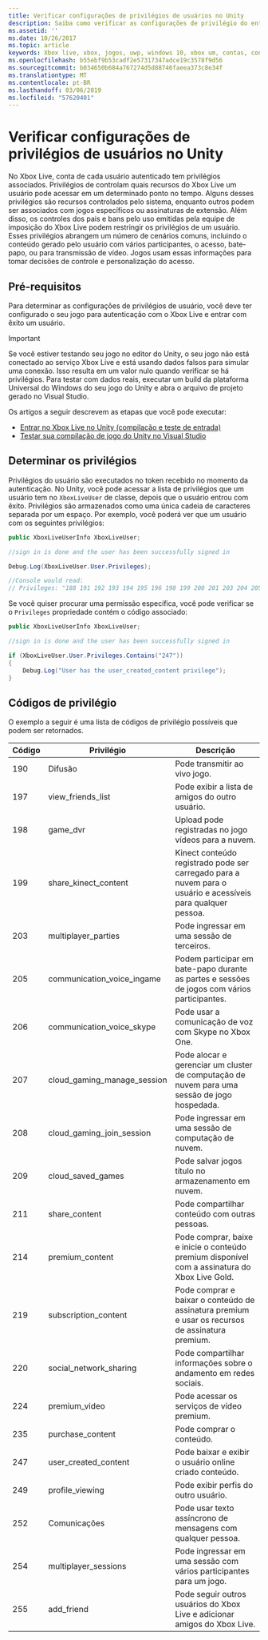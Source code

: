 ```yaml
---
title: Verificar configurações de privilégios de usuários no Unity
description: Saiba como verificar as configurações de privilégio do entrou na conta do Xbox Live.
ms.assetid: ''
ms.date: 10/26/2017
ms.topic: article
keywords: Xbox live, xbox, jogos, uwp, windows 10, xbox um, contas, contas de teste, controles dos pais, privilégios de usuário, imposição proibe, venda adicional
ms.openlocfilehash: b55ebf9b53cadf2e57317347adce19c3578f9d56
ms.sourcegitcommit: b034650b684a767274d5d88746faeea373c8e34f
ms.translationtype: MT
ms.contentlocale: pt-BR
ms.lasthandoff: 03/06/2019
ms.locfileid: "57620401"
---
```

# <a name="check-user-privilege-settings-in-unity"></a>Verificar configurações de privilégios de usuários no Unity
No Xbox Live, conta de cada usuário autenticado tem privilégios associados. Privilégios de controlam quais recursos do Xbox Live um usuário pode acessar em um determinado ponto no tempo. Alguns desses privilégios são recursos controlados pelo sistema, enquanto outros podem ser associados com jogos específicos ou assinaturas de extensão. Além disso, os controles dos pais e bans pelo uso emitidas pela equipe de imposição do Xbox Live podem restringir os privilégios de um usuário. Esses privilégios abrangem um número de cenários comuns, incluindo o conteúdo gerado pelo usuário com vários participantes, o acesso, bate-papo, ou para transmissão de vídeo. Jogos usam essas informações para tomar decisões de controle e personalização do acesso.

## <a name="prerequisites"></a>Pré-requisitos
Para determinar as configurações de privilégios de usuário, você deve ter configurado o seu jogo para autenticação com o Xbox Live e entrar com êxito um usuário.

>[!IMPORTANT]
> Se você estiver testando seu jogo no editor do Unity, o seu jogo não está conectado ao serviço Xbox Live e está usando dados falsos para simular uma conexão. Isso resulta em um valor nulo quando verificar se há privilégios. Para testar com dados reais, executar um build da plataforma Universal do Windows do seu jogo do Unity e abra o arquivo de projeto gerado no Visual Studio.

Os artigos a seguir descrevem as etapas que você pode executar:

* [Entrar no Xbox Live no Unity (compilação e teste de entrada)](unity-prefabs-and-sign-in.md#build-and-test-sign-in)
* [Testar sua compilação de jogo do Unity no Visual Studio](test-visual-studio-build.md)

## <a name="determine-privileges"></a>Determinar os privilégios
Privilégios do usuário são executados no token recebido no momento da autenticação. No Unity, você pode acessar a lista de privilégios que um usuário tem no `XboxLiveUser` de classe, depois que o usuário entrou com êxito. Privilégios são armazenados como uma única cadeia de caracteres separada por um espaço. Por exemplo, você poderá ver que um usuário com os seguintes privilégios:

```csharp
public XboxLiveUserInfo XboxLiveUser;

//sign in is done and the user has been successfully signed in

Debug.Log(XboxLiveUser.User.Privileges);

//Console would read:
// Privileges: "188 191 192 193 194 195 196 198 199 200 201 203 204 205 206 207 208 211 214 215 216 217 220 224 227 228 235 238 245 247 249 252 254 255"
```

Se você quiser procurar uma permissão específica, você pode verificar se o `Privileges` propriedade contém o código associado:

```csharp
public XboxLiveUserInfo XboxLiveUser;

//sign in is done and the user has been successfully signed in

if (XboxLiveUser.User.Privileges.Contains("247"))
{
    Debug.Log("User has the user_created_content privilege");
}
```

## <a name="privilege-codes"></a>Códigos de privilégio
O exemplo a seguir é uma lista de códigos de privilégio possíveis que podem ser retornados.

| Código  | Privilégio  | Descrição   |
|------ |-----------------------------  |-------------------    |
| 190   | Difusão             | Pode transmitir ao vivo jogo.     |
| 197   | view_friends_list     | Pode exibir a lista de amigos do outro usuário.   |
| 198   | game_dvr              | Upload pode registradas no jogo vídeos para a nuvem.      |
| 199   | share_kinect_content          | Kinect conteúdo registrado pode ser carregado para a nuvem para o usuário e acessíveis para qualquer pessoa. |
| 203   | multiplayer_parties           | Pode ingressar em uma sessão de terceiros.     |
| 205   | communication_voice_ingame    | Podem participar em bate-papo durante as partes e sessões de jogos com vários participantes.    |
| 206   | communication_voice_skype     | Pode usar a comunicação de voz com Skype no Xbox One.   |
| 207   | cloud_gaming_manage_session   | Pode alocar e gerenciar um cluster de computação de nuvem para uma sessão de jogo hospedada.    |
| 208   | cloud_gaming_join_session     | Pode ingressar em uma sessão de computação de nuvem.     |
| 209   | cloud_saved_games     | Pode salvar jogos título no armazenamento em nuvem.    |
| 211   | share_content     | Pode compartilhar conteúdo com outras pessoas.    |
| 214   | premium_content   | Pode comprar, baixe e inicie o conteúdo premium disponível com a assinatura do Xbox Live Gold.     |
| 219   | subscription_content  | Pode comprar e baixar o conteúdo de assinatura premium e usar os recursos de assinatura premium.     |
| 220   | social_network_sharing    | Pode compartilhar informações sobre o andamento em redes sociais.    |
| 224   | premium_video     | Pode acessar os serviços de vídeo premium.    |
| 235   | purchase_content  | Pode comprar o conteúdo.     |
| 247   | user_created_content  | Pode baixar e exibir o usuário online criado conteúdo.    |
| 249   | profile_viewing   | Pode exibir perfis do outro usuário.   |
| 252   | Comunicações    | Pode usar texto assíncrono de mensagens com qualquer pessoa.    |
| 254   | multiplayer_sessions  | Pode ingressar em uma sessão com vários participantes para um jogo.   |
| 255   | add_friend    | Pode seguir outros usuários do Xbox Live e adicionar amigos do Xbox Live.   |
